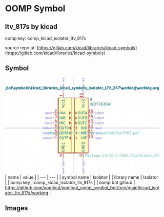 # OOMP Symbol  
## ltv_817s  by kicad  
  
oomp key: oomp_kicad_isolator_ltv_817s  
  
source repo at: [https://gitlab.com/kicad/libraries/kicad-symbols](https://gitlab.com/kicad/libraries/kicad-symbols)  
## Symbol  
  
[![working.png](working_600.png)](working.png)  
| name | value | 
| --- | --- | 
| symbol name | Isolator | 
| library name | Isolator | 
| oomp key | oomp_kicad_isolator_ltv_817s | 
| oomp bot github | https://github.com/oomlout/oomlout_oomp_symbol_bot/tree/main/kicad_isolator_ltv_817s/working | 
## Images  
